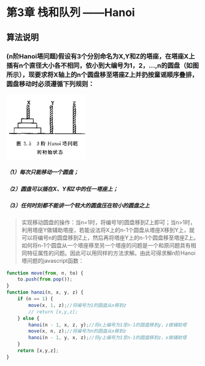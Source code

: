 # 第3章 栈和队列 ——Hanoi

## 算法说明
### (n阶Hanoi塔问题)假设有3个分别命名为X,Y和Z的塔座，在塔座X上插有n个直径大小各不相同，依小到大编号为1，2，...,n的圆盘（如图所示），现要求将X轴上的n个圆盘移至塔座Z上并扔按童谣顺序叠排，圆盘移动时必须遵循下列规则：
![3.1](images/pic_0305.png)   
##### （1）每次只能移动一个圆盘；
##### （2）圆盘可以插在X、Y和Z中的任一塔座上；
##### （3）任何时刻都不能讲一个较大的圆盘压在较小的圆盘之上
>实现移动圆盘的操作：当n=1时，将编号1的圆盘移到Z上即可；当n>1时，利用塔座Y做辅助塔座，若能设法将X上的n-1个圆盘从塔座X移到Y上，就可以将编号n的圆盘移到Z上，然后再将塔座Y上的n-1个圆盘移至塔座Z上。如何将n-1个圆盘从一个塔座移至另一个塔座的问题是一个和原问题具有相同特征属性的问题。因此可以用同样的方法求解。由此可得求解n阶Hanoi塔问题的javascript函数：
```JavaScript
function move(from, n, to) {
    to.push(from.pop());
}
function hanoi(n, x, y, z) {
    if (n == 1) {
        move(x, 1, z);//将编号为1的圆盘从x移到z
        // return [x,y,z];
    } else {
        hanoi(n - 1, x, z, y);//将x上编号为1至n-1的圆盘移到y，z做辅助塔
        move(x, n, z);//将编号为n的圆盘从x移到z
        hanoi(n - 1, y, x, z);//将y上编号为1至n-1的圆盘移到z，x做辅助塔
    }
    return [x,y,z];
}
```